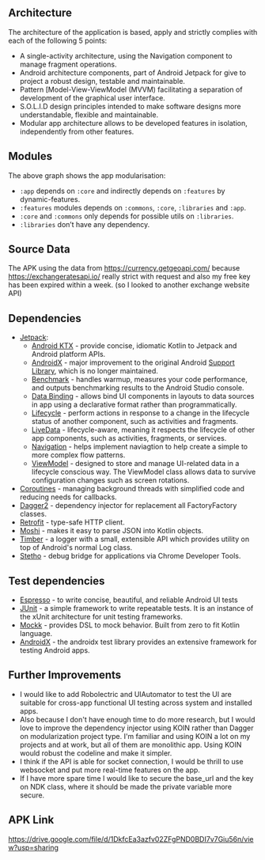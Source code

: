 ## Architecture

The architecture of the application is based, apply and strictly complies with each of the following 5 points:
-   A single-activity architecture, using the Navigation component to manage fragment operations.
-   Android architecture components, part of Android Jetpack for give to project a robust design, testable and maintainable.
-   Pattern [Model-View-ViewModel (MVVM) facilitating a separation of development of the graphical user interface.
-   S.O.L.I.D design principles intended to make software designs more understandable, flexible and maintainable.
-   Modular app architecture allows to be developed features in isolation, independently from other features.

## Modules
The above graph shows the app modularisation:
-   `:app` depends on `:core` and indirectly depends on `:features` by dynamic-features.
-   `:features` modules depends on `:commons`, `:core`, `:libraries` and `:app`.
-   `:core` and `:commons` only depends for possible utils on `:libraries`.
-   `:libraries` don’t have any dependency.

## Source Data
The APK using the data from https://currency.getgeoapi.com/
because https://exchangeratesapi.io/ really strict with request and also my free key has been expired within a week. (so I looked to another exchange website API)

## Dependencies
-   [Jetpack](https://developer.android.com/jetpack):
    -   [Android KTX](https://developer.android.com/kotlin/ktx.html) - provide concise, idiomatic Kotlin to Jetpack and Android platform APIs.
    -   [AndroidX](https://developer.android.com/jetpack/androidx) - major improvement to the original Android [Support Library](https://developer.android.com/topic/libraries/support-library/index), which is no longer maintained.
    -   [Benchmark](https://developer.android.com/studio/profile/benchmark.html) - handles warmup, measures your code performance, and outputs benchmarking results to the Android Studio console.
    -   [Data Binding](https://developer.android.com/topic/libraries/data-binding/) - allows bind UI components in  layouts to data sources in  app using a declarative format rather than programmatically.
    -   [Lifecycle](https://developer.android.com/topic/libraries/architecture/lifecycle) - perform actions in response to a change in the lifecycle status of another component, such as activities and fragments.
    -   [LiveData](https://developer.android.com/topic/libraries/architecture/livedata) - lifecycle-aware, meaning it respects the lifecycle of other app components, such as activities, fragments, or services.
    -   [Navigation](https://developer.android.com/guide/navigation/) - helps implement naviagtion to help create a simple to more complex flow patterns.
    -   [ViewModel](https://developer.android.com/topic/libraries/architecture/viewmodel) - designed to store and manage UI-related data in a lifecycle conscious way. The ViewModel class allows data to survive configuration changes such as screen rotations.
-   [Coroutines](https://kotlinlang.org/docs/reference/coroutines-overview.html) - managing background threads with simplified code and reducing needs for callbacks.
-   [Dagger2](https://dagger.dev/) - dependency injector for replacement all FactoryFactory classes.
-   [Retrofit](https://square.github.io/retrofit/) - type-safe HTTP client.
-   [Moshi](https://github.com/square/moshi) - makes it easy to parse JSON into Kotlin objects.
-   [Timber](https://github.com/JakeWharton/timber) - a logger with a small, extensible API which provides utility on top of Android's normal Log class.
-   [Stetho](http://facebook.github.io/stetho/) - debug bridge for applications via Chrome Developer Tools.

## Test dependencies

-   [Espresso](https://developer.android.com/training/testing/espresso) - to write concise, beautiful, and reliable Android UI tests
-   [JUnit](https://github.com/junit-team/junit4) - a simple framework to write repeatable tests. It is an instance of the xUnit architecture for unit testing frameworks.
-   [Mockk](https://github.com/mockk/mockk) - provides DSL to mock behavior. Built from zero to fit Kotlin language.
-   [AndroidX](https://github.com/android/android-test) - the androidx test library provides an extensive framework for testing Android apps.


## Further Improvements

-   I would like to add Robolectric and UIAutomator to test the UI are suitable for cross-app functional UI testing across system and installed apps.
-   Also because I don't have enough time to do more research, but I would love to improve the dependency injector using KOIN rather than Dagger on modularization project type. 
    I'm familiar and using KOIN a lot on my projects and at work, but all of them are monolithic app. Using KOIN would robust the codeline and make it simpler.
-   I think if the API is able for socket connection, I would be thrill to use websocket and put more real-time features on the app.
-   If I have more spare time I would like to secure the base_url and the key on NDK class, where it should be made the private variable more secure.

## APK Link

https://drive.google.com/file/d/1DkfcEa3azfv02ZFgPND0BDI7v7Giu56n/view?usp=sharing
